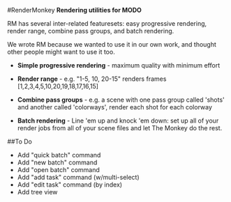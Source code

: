 #RenderMonkey
**Rendering utilities for MODO**

RM has several inter-related featuresets: easy progressive rendering, render range, combine pass groups, and batch rendering.

We wrote RM because we wanted to use it in our own work, and thought other people might want to use it too.

- **Simple progressive rendering** - maximum quality with minimum effort

- **Render range** - e.g. "1-5, 10, 20-15" renders frames [1,2,3,4,5,10,20,19,18,17,16,15]


- **Combine pass groups** - e.g. a scene with one pass group called 'shots' and another called 'colorways', render each shot for each colorway


- **Batch rendering** - Line 'em up and knock 'em down: set up all of your render jobs from all of your scene files and let The Monkey do the rest.

##To Do
- Add "quick batch" command
- Add "new batch" command
- Add "open batch" command
- Add "add task" command (w/multi-select)
- Add "edit task" command (by index)
- Add tree view